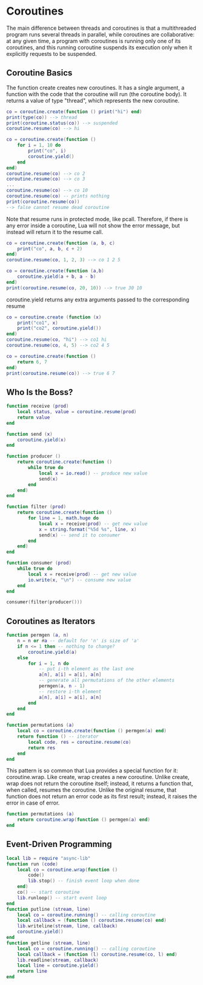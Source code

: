 # Coroutines #

The main difference between threads and coroutines is that a multithreaded program runs several threads in parallel, while coroutines are collaborative: at any given time, a program with coroutines is running only one of its coroutines, and this running coroutine suspends its execution only when it explicitly requests to be suspended.

## Coroutine Basics ##

The function create creates new coroutines. It has a single argument, a function with the code that the coroutine will run (the coroutine body). It returns a value of type "thread", which represents the new coroutine.

```lua
co = coroutine.create(function () print("hi") end)
print(type(co)) --> thread
print(coroutine.status(co)) --> suspended
coroutine.resume(co) --> hi
```

```lua
co = coroutine.create(function ()
    for i = 1, 10 do
        print("co", i)
        coroutine.yield()
    end
end)
coroutine.resume(co) --> co 2
coroutine.resume(co) --> co 3
...
coroutine.resume(co) --> co 10
coroutine.resume(co) -- prints nothing
print(coroutine.resume(co))
--> false cannot resume dead coroutine
```

Note that resume runs in protected mode, like pcall. Therefore, if there is any error inside a coroutine, Lua will not show the error message, but instead will return it to the resume call.

```lua
co = coroutine.create(function (a, b, c)
    print("co", a, b, c + 2)
end)
coroutine.resume(co, 1, 2, 3) --> co 1 2 5

co = coroutine.create(function (a,b)
    coroutine.yield(a + b, a - b)
end)
print(coroutine.resume(co, 20, 10)) --> true 30 10
```

coroutine.yield returns any extra arguments passed to the corresponding resume

```lua
co = coroutine.create (function (x)
    print("co1", x)
    print("co2", coroutine.yield())
end)
coroutine.resume(co, "hi") --> co1 hi
coroutine.resume(co, 4, 5) --> co2 4 5

co = coroutine.create(function ()
    return 6, 7
end)
print(coroutine.resume(co)) --> true 6 7
```

## Who Is the Boss? ##

```lua
function receive (prod)
    local status, value = coroutine.resume(prod)
    return value
end

function send (x)
    coroutine.yield(x)
end

function producer ()
    return coroutine.create(function ()
        while true do
            local x = io.read() -- produce new value
            send(x)
        end
    end)
end

function filter (prod)
    return coroutine.create(function ()
        for line = 1, math.huge do
            local x = receive(prod) -- get new value
            x = string.format("%5d %s", line, x)
            send(x) -- send it to consumer
        end
    end)
end

function consumer (prod)
    while true do
        local x = receive(prod) -- get new value
        io.write(x, "\n") -- consume new value
    end
end

consumer(filter(producer()))
```

## Coroutines as Iterators ##

```lua
function permgen (a, n)
    n = n or #a -- default for 'n' is size of 'a'
    if n <= 1 then -- nothing to change?
        coroutine.yield(a)
    else
        for i = 1, n do
            -- put i-th element as the last one
            a[n], a[i] = a[i], a[n]
            -- generate all permutations of the other elements
            permgen(a, n - 1)
            -- restore i-th element
            a[n], a[i] = a[i], a[n]
        end
    end
end

function permutations (a)
    local co = coroutine.create(function () permgen(a) end)
    return function () -- iterator
        local code, res = coroutine.resume(co)
        return res
    end
end
```

This pattern is so common that Lua provides a special function for it: coroutine.wrap. Like create, wrap creates a new coroutine. Unlike create, wrap does not return the coroutine itself; instead, it returns a function that, when called, resumes the coroutine. Unlike the original resume, that function does not return an error code as its first result; instead, it raises the error in case of error.

```lua
function permutations (a)
    return coroutine.wrap(function () permgen(a) end)
end
```

## Event-Driven Programming ##

```lua
local lib = require "async-lib"
function run (code)
    local co = coroutine.wrap(function ()
        code()
        lib.stop() -- finish event loop when done
    end)
    co() -- start coroutine
    lib.runloop() -- start event loop
end
function putline (stream, line)
    local co = coroutine.running() -- calling coroutine
    local callback = (function () coroutine.resume(co) end)
    lib.writeline(stream, line, callback)
    coroutine.yield()
end
function getline (stream, line)
    local co = coroutine.running() -- calling coroutine
    local callback = (function (l) coroutine.resume(co, l) end)
    lib.readline(stream, callback)
    local line = coroutine.yield()
    return line
end
```
